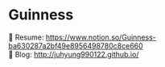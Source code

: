 # Guinness
🌱 Resume: https://www.notion.so/Guinness-ba630287a2bf49e8956498780c8ce660
<br>
🌱 Blog: http://juhyung990122.github.io/
